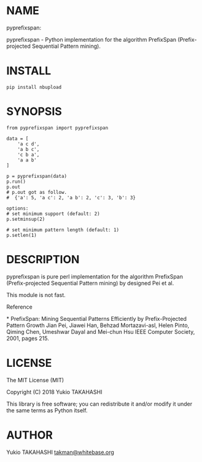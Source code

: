 # NAME

pyprefixspan:

pyprefixspan - Python implementation for the algorithm PrefixSpan (Prefix-projected Sequential Pattern mining).

# INSTALL

    pip install nbupload

# SYNOPSIS

    from pyprefixspan import pyprefixspan
    
    data = [
        'a c d',
        'a b c',
        'c b a',
        'a a b'
    ]
    
    p = pyprefixspan(data)
    p.run()
    p.out
    # p.out got as follow.
    #  {'a': 5, 'a c': 2, 'a b': 2, 'c': 3, 'b': 3}
    
    options:
    # set minimum support (default: 2)
    p.setminsup(2)
    
    # set minimum pattern length (default: 1)
    p.setlen(1)
    
# DESCRIPTION

pyprefixspan is pure perl implementation
for the algorithm PrefixSpan (Prefix-projected Sequential Pattern mining) 
by designed Pei et al.

This module is not fast.

Reference

\* PrefixSpan: Mining Sequential Patterns Efficiently by Prefix-Projected Pattern Growth Jian Pei, Jiawei Han, Behzad Mortazavi-asl, Helen Pinto, Qiming Chen, Umeshwar Dayal and Mei-chun Hsu IEEE Computer Society, 2001, pages 215.

# LICENSE

The MIT License (MIT)

Copyright (C) 2018 Yukio TAKAHASHI

This library is free software; you can redistribute it and/or modify
it under the same terms as Python itself.

# AUTHOR

Yukio TAKAHASHI <takman@whitebase.org>
